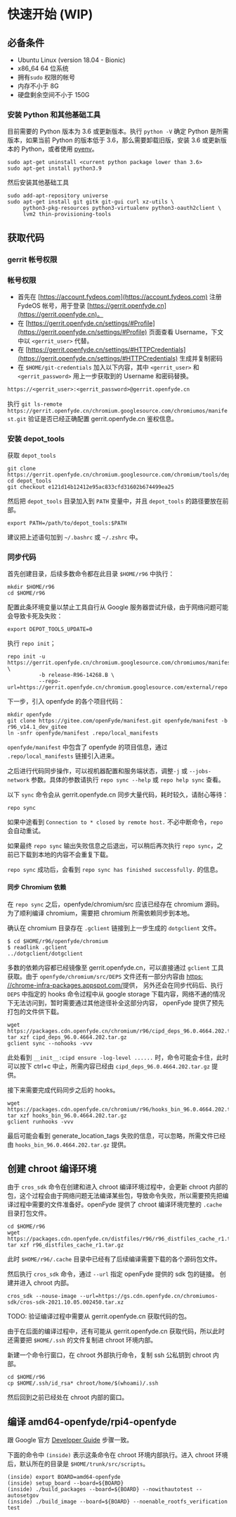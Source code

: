 # 快速开始 (WIP)

## 必备条件

* Ubuntu Linux (version 18.04 - Bionic)
* x86_64 64 位系统
* 拥有`sudo` 权限的帐号
* 内存不小于 8G
* 硬盘剩余空间不小于 150G

### 安装 Python 和其他基础工具

目前需要的 Python 版本为 3.6 或更新版本。执行 `python -V` 确定 Python 是所需版本，如果当前
Python 的版本低于 3.6，那么需要卸载旧版，安装 3.6 或更新版本的 Python，或者使用
[pyenv](https://github.com/pyenv/pyenv)。

```shell
sudo apt-get uninstall <current python package lower than 3.6>
sudo apt-get install python3.9
```

然后安装其他基础工具

```shell
sudo add-apt-repository universe
sudo apt-get install git gitk git-gui curl xz-utils \
     python3-pkg-resources python3-virtualenv python3-oauth2client \
     lvm2 thin-provisioning-tools
```

## 获取代码

### gerrit 帐号权限

### 帐号权限

* 首先在 [https://account.fydeos.com](https://account.fydeos.com) 注册
  FydeOS 帐号，用于登录 [https://gerrit.openfyde.cn](https://gerrit.openfyde.cn)。
* 在 [https://gerrit.openfyde.cn/settings/#Profile](https://gerrit.openfyde.cn/settings/#Profile) 页面查看 Username，下文中以
  `<gerrit_user>` 代替。
* 在 [https://gerrit.openfyde.cn/settings/#HTTPCredentials](https://gerrit.openfyde.cn/settings/#HTTPCredentials) 生成并复制密码
* 在 `$HOME/git-credentials` 加入以下内容，其中 `<gerrit_user>` 和 `<gerrit_password>` 用上一步获取到的 Username 和密码替换。

```txt
https://<gerrit_user>:<gerrit_password>@gerrit.openfyde.cn
```

执行 `git ls-remote https://gerrit.openfyde.cn/chromium.googlesource.com/chromiumos/manifest.git` 验证是否已经正确配置 gerrit.openfyde.cn 鉴权信息。

### 安装 depot_tools

获取 `depot_tools`

```shell
git clone https://gerrit.openfyde.cn/chromium.googlesource.com/chromium/tools/depot_tools.git
cd depot_tools
git checkout e121d14b12412e95ac833cfd31602b674499ea25
```

然后把 `depot_tools` 目录加入到 `PATH` 变量中，并且 `depot_tools` 的路径要放在前部。

```shell
export PATH=/path/to/depot_tools:$PATH
```

建议把上述语句加到 `~/.bashrc` 或 `~/.zshrc` 中。

### 同步代码

首先创建目录，后续多数命令都在此目录 `$HOME/r96` 中执行：

```shell
mkdir $HOME/r96
cd $HOME/r96
```

配置此条环境变量以禁止工具自行从 Google 服务器尝试升级，由于网络问题可能会导致卡死及失败：

```shell
export DEPOT_TOOLS_UPDATE=0
```

执行 `repo init`；

```shell
repo init -u https://gerrit.openfyde.cn/chromium.googlesource.com/chromiumos/manifest \
          -b release-R96-14268.B \
          --repo-url=https://gerrit.openfyde.cn/chromium.googlesource.com/external/repo
```

下一步，引入 openfyde 的各个项目代码：

```shell
mkdir openfyde
git clone https://gitee.com/openFyde/manifest.git openfyde/manifest -b r96_v14.1_dev_gitee
ln -snfr openfyde/manifest .repo/local_manifests
```

`openfyde/manifest` 中包含了 openfyde 的项目信息，通过 `.repo/local_manifests` 链接引入进来。

之后进行代码同步操作，可以视机器配置和服务端状态，调整`-j` 或  `--jobs-network` 参数。具体的参数请执行 `repo sync --help` 或 `repo help sync` 查看。

以下 `sync` 命令会从 gerrit.openfyde.cn 同步大量代码，耗时较久，请耐心等待：

```shell
repo sync
```

如果中途看到 `Connection to * closed by remote host.` 不必中断命令，`repo` 会自动重试。

如果最终 `repo sync` 输出失败信息之后退出，可以稍后再次执行 `repo sync`，之前已下载到本地的内容不会重复下载。

`repo sync` 成功后，会看到 `repo sync has finished successfully.` 的信息。

#### 同步 Chromium 依赖

在 `repo sync` 之后，openfyde/chromium/src 应该已经存在 chromium 源码。为了顺利编译 chromium，需要把 chromium 所需依赖同步到本地。

确认在 chromium 目录存在 `.gclient` 链接到上一步生成的 `dotgclient` 文件。

```shell
$ cd $HOME/r96/openfyde/chromium
$ readlink .gclient
../dotgclient/dotgclient
```

多数的依赖内容都已经镜像至 gerrit.openfyde.cn，可以直接通过 `gclient` 工具获取。由于
`openfyde/chromium/src/DEPS` 文件还有一部分内容由 [https: //chrome-infra-packages.appspot.com/](https://chrome-infra-packages.appspot.com/)提供，
另外还会在同步代码后、执行 `DEPS` 中指定的 hooks 命令过程中从 google storage
下载内容，网络不通的情况下无法访问到，暂时需要通过其他途径补全这部分内容，
openFyde 提供了预先打包的文件供下载。

```shell
wget https://packages.cdn.openfyde.cn/chromium/r96/cipd_deps_96.0.4664.202.tar.gz
tar xzf cipd_deps_96.0.4664.202.tar.gz
gclient sync --nohooks -vvv
```

此处看到 `__init__:cipd ensure -log-level ......` 时，命令可能会卡住，此时可以按下
ctrl+c 中止，所需内容已经由 `cipd_deps_96.0.4664.202.tar.gz` 提供。

接下来需要完成代码同步之后的 hooks。

```shell
wget https://packages.cdn.openfyde.cn/chromium/r96/hooks_bin_96.0.4664.202.tar.gz
tar xzf hooks_bin_96.0.4664.202.tar.gz
gclient runhooks -vvv
```

最后可能会看到 generate_location_tags 失败的信息，可以忽略，所需文件已经由
`hooks_bin_96.0.4664.202.tar.gz` 提供。

## 创建 chroot 编译环境

由于 `cros_sdk` 命令在创建和进入 chroot 编译环境过程中，会更新 chroot
内部的包，这个过程会由于网络问题无法编译某些包，导致命令失败，所以需要预先把编译过程中需要的文件准备好。openFyde
提供了 chroot 编译环境完整的 `.cache` 目录打包文件。

```shell
cd $HOME/r96
wget https://packages.cdn.openfyde.cn/distfiles/r96/r96_distfiles_cache_r1.tar.gz
tar xzf r96_distfiles_cache_r1.tar.gz
```

此时 `$HOME/r96/.cache` 目录中已经有了后续编译需要下载的各个源码包文件。

然后执行 `cros_sdk` 命令，通过 `--url` 指定 openFyde 提供的 sdk 包的链接。
创建并进入 chroot 内部。

```shell
cros_sdk --nouse-image --url=https://gs.cdn.openfyde.cn/chromiumos-sdk/cros-sdk-2021.10.05.002450.tar.xz
```

TODO: 验证编译过程中需要从 gerrit.openfyde.cn 获取代码的包。

由于在后面的编译过程中，还有可能从 gerrit.openfyde.cn 获取代码，所以此时还需要把 `$HOME/.ssh` 的文件复制进 chroot 环境内部。

新建一个命令行窗口，在 chroot 外部执行命令，复制 ssh 公私钥到 chroot 内部。

```shell
cd $HOME/r96
cp $HOME/.ssh/id_rsa* chroot/home/$(whoami)/.ssh
```

然后回到之前已经处在 chroot 内部的窗口。

## 编译 amd64-openfyde/rpi4-openfyde

跟 Google 官方 [Developer Guide](https://chromium.googlesource.com/chromiumos/docs/+/release-R96-14268.B/developer_guide.md#Select-a-board) 步骤一致。

下面的命令中 `(inside)` 表示这条命令在 chroot 环境内部执行。进入 chroot 环境后，默认所在的目录是 `$HOME/trunk/src/scripts`。

```shell
(inside) export BOARD=amd64-openfyde
(inside) setup_board --board=${BOARD}
(inside) ./build_packages --board=${BOARD} --nowithautotest --autosetgov
(inside) ./build_image --board=${BOARD} --noenable_rootfs_verification test
```
